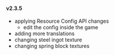 #### v2.3.5
- applying Resource Config API changes
  - edit the config inside the game
- adding more translations
- changing steel ingot texture
- changing spring block textures